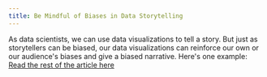 ```yaml
---
title: Be Mindful of Biases in Data Storytelling
---
```

As data scientists, we can use data visualizations to tell a story. But just as storytellers can be biased, our data visualizations can reinforce our own or our audience's biases and give a biased narrative. Here's one example:
[Read the rest of the article here](https://medium.com/@valogonor/be-mindful-of-biases-in-data-storytelling-2a9ffd12d475)
